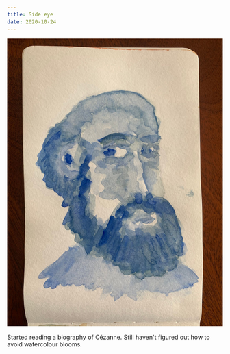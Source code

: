 ```yaml
---
title: Side eye
date: 2020-10-24
---
```


!['Side eye'](image/2020-10-25-08.17.46.jpg)

Started reading a biography of Cézanne. Still haven't figured out how to avoid
watercolour blooms.